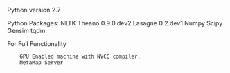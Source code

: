 Python version 2.7

Python Packages:
        NLTK
        Theano 0.9.0.dev2
        Lasagne 0.2.dev1
        Numpy
        Scipy
        Gensim
        tqdm

For Full Functionality

        GPU Enabled machine with NVCC compiler.
        MetaMap Server
